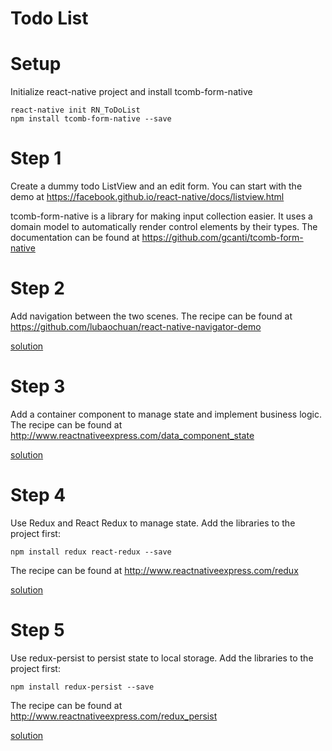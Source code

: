 # Todo List
# Setup
Initialize react-native project and install tcomb-form-native
```shell
react-native init RN_ToDoList
npm install tcomb-form-native --save
```

# Step 1
Create a dummy todo ListView and an edit form.
You can start with the demo at https://facebook.github.io/react-native/docs/listview.html

tcomb-form-native is a library for making input collection easier. It uses a domain model to automatically render control elements by their types. The documentation can be found at https://github.com/gcanti/tcomb-form-native
# Step 2
Add navigation between the two scenes. The recipe can be found at https://github.com/lubaochuan/react-native-navigator-demo

[solution](https://github.com/lubaochuan/RN-ToDoList/tree/04b1e18a7c0e592e11eb667aa05af2899ab53742)
# Step 3
Add a container component to manage state and implement business logic.
The recipe can be found at http://www.reactnativeexpress.com/data_component_state

[solution](https://github.com/lubaochuan/RN-ToDoList/tree/68cb817f060a09e6296fa3a7f8b93236ee1186af)
# Step 4
Use Redux and React Redux to manage state. Add the libraries to the project first:
```
npm install redux react-redux --save
```
The recipe can be found at http://www.reactnativeexpress.com/redux

[solution](https://github.com/lubaochuan/RN-ToDoList/tree/8c3cbdc95781bf75e579659a21756a6b2412391e)

# Step 5
Use redux-persist to persist state to local storage. Add the libraries to the project first:
```
npm install redux-persist --save
```
The recipe can be found at http://www.reactnativeexpress.com/redux_persist

[solution](https://github.com/lubaochuan/RN-ToDoList/tree/aa9e1499998c88b19d3a96bb5e27e0487c48f82e)

